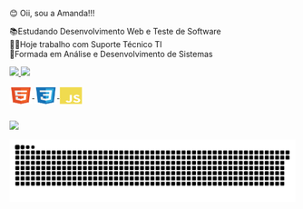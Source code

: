 😊 Oii, sou a Amanda!!!
 
📚Estudando Desenvolvimento Web e Teste de Software<br>
👩‍💻Hoje trabalho com Suporte Técnico TI<br>
🚀Formada em Análise e Desenvolvimento de Sistemas<br>

 <div>
  <a href="https://github.com/AmandaLimasiva">
  <img height="160em" src="https://github-readme-stats.vercel.app/api?username=AmandaLimasiva&show_icons=true&theme=blueberry&include_all_commits=true&count_private=true"/>
  <img height="160em" src="https://github-readme-stats.vercel.app/api/top-langs/?username=AmandaLimasiva&layout=compact&langs_count=7&theme=blueberry"/>
</div>


<div style="display: inline_block">
<br>
  <img align="center" alt="Amanda-HTML" height="30" width="40" src="https://raw.githubusercontent.com/devicons/devicon/master/icons/html5/html5-original.svg">
  <img align="center" alt="Amanda-CSS" height="30" width="40"  src="https://raw.githubusercontent.com/devicons/devicon/master/icons/css3/css3-original.svg">
  <img align="center" alt="Amanda-JS" height="30" width="40"   src="https://raw.githubusercontent.com/devicons/devicon/master/icons/javascript/javascript-plain.svg">
 
 ##
<div>
  <a href="https://www.linkedin.com/in/amanda-l-1390b6138/" target="_blank"><img src="https://img.shields.io/badge/-LinkedIn-%230077B5?style=for-the-badge&logo=linkedin&logoColor=white" target="_blank"></a> 
</div>

![Snake animation](https://github.com/AmandaLimasiva/AmandaLimasiva/blob/output/github-contribution-grid-snake.svg)

